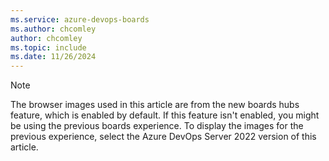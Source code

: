 ```yaml
---
ms.service: azure-devops-boards
ms.author: chcomley
author: chcomley
ms.topic: include
ms.date: 11/26/2024
---
```


> [!NOTE]
> The browser images used in this article are from the new boards hubs feature, which is enabled by default. If this feature isn't enabled, you might be using the previous boards experience. To display the images for the previous experience, select the Azure DevOps Server 2022 version of this article.
